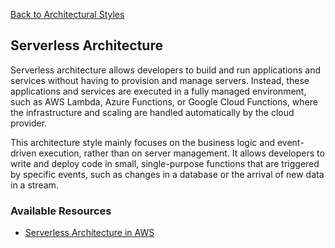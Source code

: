 [Back to Architectural Styles](07-architectural-styles.md)
## Serverless Architecture

Serverless architecture allows developers to build and run applications and services without having to provision and manage servers. Instead, these applications and services are executed in a fully managed environment, such as AWS Lambda, Azure Functions, or Google Cloud Functions, where the infrastructure and scaling are handled automatically by the cloud provider.

This architecture style mainly focuses on the business logic and event-driven execution, rather than on server management. It allows developers to write and deploy code in small, single-purpose functions that are triggered by specific events, such as changes in a database or the arrival of new data in a stream.
### Available Resources

- [Serverless Architecture in AWS](https://waswani.medium.com/serverless-architecture-patterns-in-aws-edeab0e46a32)